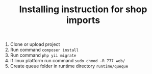 <p align="center">
    <a href="https://github.com/yiisoft" target="_blank">
   </a>
    <h1 align="center">Installing instruction for shop imports</h1>
    <br>
</p>

1. Clone or upload project
2. Run command `composer install`
3. Run command `php yii migrate`
4. If linux platform run command `sudo chmod -R 777 web/`
5. Create queue folder in runtime directory `runtime/queque`
